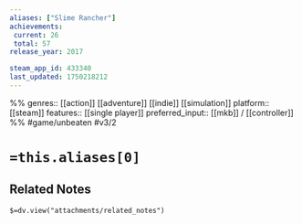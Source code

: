 ```yaml
---
aliases: ["Slime Rancher"]
achievements:
 current: 26
 total: 57
release_year: 2017

steam_app_id: 433340
last_updated: 1750218212
---
```

%%
genres:: [[action]] [[adventure]] [[indie]] [[simulation]]
platform:: [[steam]]
features:: [[single player]]
preferred_input:: [[mkb]] / [[controller]]
%%
#game/unbeaten
#v3/2

# `=this.aliases[0]`
## Related Notes
`$=dv.view("attachments/related_notes")`